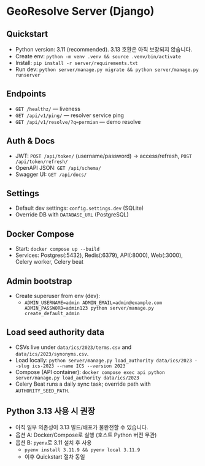 # GeoResolve Server (Django)

## Quickstart
- Python version: 3.11 (recommended). 3.13 호환은 아직 보장되지 않습니다.
- Create env: `python -m venv .venv && source .venv/bin/activate`
- Install: `pip install -r server/requirements.txt`
- Run dev: `python server/manage.py migrate && python server/manage.py runserver`

## Endpoints
- `GET /healthz/` — liveness
- `GET /api/v1/ping/` — resolver service ping
- `GET /api/v1/resolve/?q=permian` — demo resolve

## Auth & Docs
- JWT: `POST /api/token/` (username/password) → access/refresh, `POST /api/token/refresh/`
- OpenAPI JSON: `GET /api/schema/`
- Swagger UI: `GET /api/docs/`

## Settings
- Default dev settings: `config.settings.dev` (SQLite)
- Override DB with `DATABASE_URL` (PostgreSQL)

## Docker Compose
- Start: `docker compose up --build`
- Services: Postgres(:5432), Redis(:6379), API(:8000), Web(:3000), Celery worker, Celery beat

## Admin bootstrap
- Create superuser from env (dev):
  - `ADMIN_USERNAME=admin ADMIN_EMAIL=admin@example.com ADMIN_PASSWORD=admin123 python server/manage.py create_default_admin`

## Load seed authority data
- CSVs live under `data/ics/2023/terms.csv` and `data/ics/2023/synonyms.csv`.
- Load locally: `python server/manage.py load_authority data/ics/2023 --slug ics-2023 --name ICS --version 2023`
- Compose (API container): `docker compose exec api python server/manage.py load_authority data/ics/2023`
- Celery Beat runs a daily sync task; override path with `AUTHORITY_SEED_PATH`.

## Python 3.13 사용 시 권장
- 아직 일부 의존성이 3.13 빌드/배포가 불완전할 수 있습니다.
- 옵션 A: Docker/Compose로 실행 (호스트 Python 버전 무관)
- 옵션 B: `pyenv`로 3.11 설치 후 사용
  - `pyenv install 3.11.9 && pyenv local 3.11.9`
  - 이후 Quickstart 절차 동일
